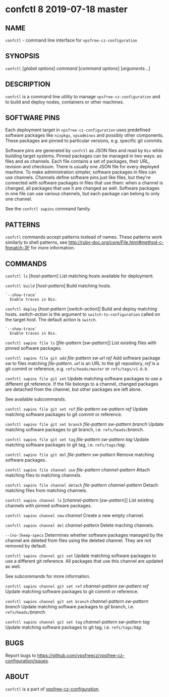 # confctl 8                       2019-07-18                             master

## NAME
`confctl` - command line interface for `vpsfree-cz-configuration`

## SYNOPSIS
`confctl` [*global options*] *command* [*command options*] [*arguments...*]

## DESCRIPTION
`confctl` is a command line utility to manage `vpsfree-cz-configuration`
and to build and deploy nodes, containers or other machines.

## SOFTWARE PINS
Each deployment target in `vpsfree-cz-configuration` uses predefined software
packages like `nixpkgs`, `vpsadminos` and possibly other components. These
packages are pinned to particular versions, e.g. specific git commits.

Software pins are generated by `confctl` as JSON files and read by `Nix` while
building target systems. Pinned packages can be managed in two ways: as files
and as channels. Each file contains a set of packages, their URL, revision
and checksum. There is usually one JSON file for every deployed machine. To make
administration simpler, software packages in files can use channels. Channels
define software pins just like files, but they're connected with software
packages in files that use them: when a channel is changed, all packages that
use it are changed as well. Software packages in one file can use various
channels, but each package can belong to only one channel.

See the `confctl swpins` command family.

## PATTERNS
`confctl` commands accept patterns instead of names. These patterns work
similarly to shell patterns, see
<http://ruby-doc.org/core/File.html#method-c-fnmatch-3F> for more
information.

## COMMANDS
`confctl ls` [*host-pattern*]
  List matching hosts available for deployment.

`confctl build` [*host-pattern*]
  Build matching hosts.

    `--show-trace`
      Enable traces in Nix.

`confctl deploy` [*host-pattern* [*switch-action*]]
  Build and deploy matching hosts. *switch-action* is the argument to
  `switch-to-configuration` called on the target host. The default action
  is `switch`.

    `--show-trace`
      Enable traces in Nix.

`confctl swpins file ls` [*file-pattern* [*sw-pattern*]]
  List existing files with pinned software packages.

`confctl swpins file git add` *file-pattern* *sw* *url* *ref*
  Add software package *sw* to files matching *file-pattern*. *url* is an URL to
  the git repository, *ref* is a git commit or reference, e.g. `refs/heads/master`
  or `refs/tags/v1.0.0`.

`confctl swpins file git set`
  Update matching software packages to use a different git reference. If the
  file belongs to a channel, changed packages are detached from the channel, but
  other packages are left alone.

  See available subcommands.

`confctl swpins file git set ref` *file-pattern* *sw-pattern* *ref*
  Update matching software packages to git commit or reference.

`confctl swpins file git set branch` *file-pattern* *sw-pattern* *branch*
  Update matching software packages to git branch, i.e. `refs/heads/`*branch*.

`confctl swpins file git set tag` *file-pattern* *sw-pattern* *tag*
  Update matching software packages to git tag, i.e. `refs/tags/`*tag*.

`confctl swpins file git del` *file-pattern* *sw-pattern*
  Remove matching software packages.

`confctl swpins file channel use` *file-pattern* *channel-pattern*
  Attach matching files to matching channels.

`confctl swpins file channel detach` *file-pattern* *channel-pattern*
  Detach matching files from matching channels.

`confctl swpins channel ls` [*channel-pattern* [*sw-pattern*]]
  List existing channels with pinned software packages.

`confctl swpins channel new` *channel*
 Create a new empty channel.

`confctl swpins channel del` *channel-pattern*
 Delete maching channels.

   `--[no-]keep-specs`
     Determines whether software packages managed by the channel are deleted
     from files using the deleted channel. They are not removed by default.

`confctl swpins channel git set`
  Update matching software packages to use a different git reference. All
  packages that use this channel are updated as well.

  See subcommands for more information.

`confctl swpins channel git set ref` *channel-pattern* *sw-pattern* *ref*
  Update matching software packages to git commit or reference.

`confctl swpins channel git set branch` *channel-pattern* *sw-pattern* *branch*
  Update matching software packages to git branch, i.e. `refs/heads/`*branch*.

`confctl swpins channel git set tag` *channel-pattern* *sw-pattern* *tag*
  Update matching software packages to git tag, i.e. `refs/tags/`*tag*.

## BUGS
Report bugs to https://github.com/vpsfreecz/vpsfree-cz-configuration/issues.

## ABOUT
`confctl` is a part of [vpsfree-cz-configuration](https://github.com/vpsfreecz/vpsfree-cz-configuration).
